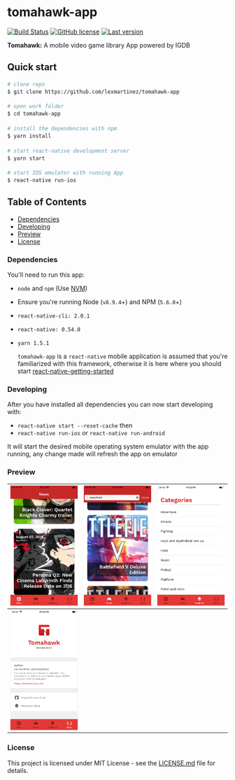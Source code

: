 # tomahawk-app

[![Build Status](https://img.shields.io/travis/lexmartinez/tomahawk-app/master.svg?style=for-the-badge)](https://travis-ci.org/lexmartinez/tomahawk-app)
[![GitHub license](https://img.shields.io/github/license/lexmartinez/tomahawk-app.svg?style=for-the-badge)](https://github.com/lexmartinez/tomahawk-app/blob/master/LICENSE.md)
[![Last version](https://img.shields.io/badge/version-v0.0.1-blue.svg?style=for-the-badge)](https://github.com/lexmartinez/tomahawk-app/blob/master/CHANGELOG.md)

**Tomahawk:** A mobile video game library App powered by IGDB

## Quick start

```bash
# clone repo
$ git clone https://github.com/lexmartinez/tomahawk-app

# open work folder
$ cd tomahawk-app

# install the dependencies with npm
$ yarn install

# start react-native development server
$ yarn start

# start IOS emulator with running App
$ react-native run-ios
```

## Table of Contents

* [Dependencies](#dependencies)
* [Developing](#developing)
* [Preview](#preview)
* [License](#license)

### Dependencies

You'll need to run this app:

* `node` and `npm` (Use [NVM](https://github.com/creationix/nvm))
* Ensure you're running Node (`v8.9.4`+) and NPM (`5.6.0`+)
* `react-native-cli: 2.0.1`
* `react-native: 0.54.0`
* `yarn 1.5.1`

  `tomahawk-app` is a `react-native` mobile application is assumed that you're familiarized with this framework, otherwise it is here where you should start [react-native-getting-started](https://facebook.github.io/react-native/docs/getting-started.html#content)

### Developing
  
After you have installed all dependencies you can now start developing with:

* `react-native start --reset-cache` then
* `react-native run-ios` or `react-native run-android`

 It will start the desired mobile operating system emulator with the app running, any change made will refresh the app on emulator

### Preview

| <img src="https://raw.githubusercontent.com/lexmartinez/tomahawk-app/master/screenshots/screenshot1.png" width="300"> | <img src="https://raw.githubusercontent.com/lexmartinez/tomahawk-app/master/screenshots/screenshot2.png" width="300">  | <img src="https://raw.githubusercontent.com/lexmartinez/tomahawk-app/master/screenshots/screenshot3.png" width="300"> |
| ------------- | ------------- |------------- |
| <img src="https://raw.githubusercontent.com/lexmartinez/tomahawk-app/master/screenshots/screenshot4.png" width="300"> | | |

### License

This project is licensed under MIT License - see the [LICENSE.md](https://github.com/lexmartinez/tomahawk-app/blob/master/LICENSE.md) file for details.